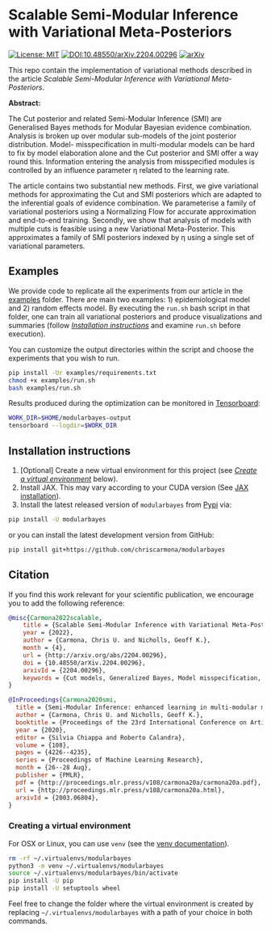 # Scalable Semi-Modular Inference with Variational Meta-Posteriors

<!-- badges: start -->
[![License:
MIT](https://img.shields.io/badge/license-MIT-blue.svg)](https://github.com/chriscarmona/modularbayes/blob/main/LICENSE)
[![DOI:10.48550/arXiv.2204.00296](https://zenodo.org/badge/DOI/10.48550/arXiv.2204.00296.svg)](https://doi.org/10.48550/arXiv.2204.00296)
[![arXiv](https://img.shields.io/badge/arXiv-2003.06804-b31b1b.svg)](https://arxiv.org/abs/2204.00296)
<!-- badges: end -->

This repo contain the implementation of variational methods described in the article *Scalable Semi-Modular Inference with Variational Meta-Posteriors*.

__Abstract:__

The Cut posterior and related Semi-Modular Inference (SMI) are Generalised Bayes methods for Modular Bayesian evidence combination. Analysis is broken up over modular sub-models of the joint posterior distribution. Model- misspecification in multi-modular models can be hard to fix by model elaboration alone and the Cut posterior and SMI offer a way round this. Information entering the analysis from misspecified modules is controlled by an influence parameter η related to the learning rate.

The article contains two substantial new methods. First, we give variational methods for approximating the Cut and SMI posteriors which are adapted to the inferential goals of evidence combination. We parameterise a family of variational posteriors using a Normalizing Flow for accurate approximation and end-to-end training. Secondly, we show that analysis of models with multiple cuts is feasible using a new Variational Meta-Posterior. This approximates a family of SMI posteriors indexed by η using a single set of variational parameters.

## Examples

We provide code to replicate all the experiments from our article in the [examples](https://github.com/chriscarmona/modularbayes/tree/main/examples) folder.
There are main two examples: 1) epidemiological model and 2) random effects model.
By executing the `run.sh` bash script in that folder, one can train all variational posteriors and produce visualizations and summaries (follow [*Installation instructions*](#installation-instructions) and examine `run.sh` before execution).

You can customize the output directories within the script and choose the experiments that you wish to run.
```bash
pip install -Ur examples/requirements.txt
chmod +x examples/run.sh
bash examples/run.sh
```
Results produced during the optimization can be monitored in [Tensorboard](https://www.tensorflow.org/tensorboard):
```bash
WORK_DIR=$HOME/modularbayes-output
tensorboard --logdir=$WORK_DIR
```

## Installation instructions

1. \[Optional] Create a new virtual environment for this project (see [*Create a virtual environment*](#create-a-virtual-environment) below).
2. Install JAX. This may vary according to your CUDA version (See [JAX installation](https://github.com/google/jax#installation)).
3. Install the latest released version of `modularbayes` from [Pypi](https://pypi.org/project/modularbayes/) via:
```bash
pip install -U modularbayes
```
or you can install the latest development version from GitHub:
```bash
pip install git+https://github.com/chriscarmona/modularbayes
```

## Citation

If you find this work relevant for your scientific publication, we encourage you to add the following reference:

```bibtex
@misc{Carmona2022scalable,
    title = {Scalable Semi-Modular Inference with Variational Meta-Posteriors},
    year = {2022},
    author = {Carmona, Chris U. and Nicholls, Geoff K.},
    month = {4},
    url = {http://arxiv.org/abs/2204.00296},
    doi = {10.48550/arXiv.2204.00296},
    arxivId = {2204.00296},
    keywords = {Cut models, Generalized Bayes, Model misspecification, Scalable inference, Variational Bayes}
}

@InProceedings{Carmona2020smi,
  title = {Semi-Modular Inference: enhanced learning in multi-modular models by tempering the influence of components},
  author = {Carmona, Chris U. and Nicholls, Geoff K.},
  booktitle = {Proceedings of the 23rd International Conference on Artificial Intelligence and Statistics, AISTATS 2020},
  year = {2020},
  editor = {Silvia Chiappa and Roberto Calandra},
  volume = {108},
  pages = {4226--4235},
  series = {Proceedings of Machine Learning Research},
  month = {26--28 Aug},
  publisher = {PMLR},
  pdf = {http://proceedings.mlr.press/v108/carmona20a/carmona20a.pdf},
  url = {http://proceedings.mlr.press/v108/carmona20a.html},
  arxivId = {2003.06804},
}
```

### Creating a virtual environment

For OSX or Linux, you can use `venv` (see the [venv documentation](https://docs.python.org/3/library/venv.html)).

```bash
rm -rf ~/.virtualenvs/modularbayes
python3 -m venv ~/.virtualenvs/modularbayes
source ~/.virtualenvs/modularbayes/bin/activate
pip install -U pip
pip install -U setuptools wheel
```

Feel free to change the folder where the virtual environment is created by replacing `~/.virtualenvs/modularbayes` with a path of your choice in both commands.

